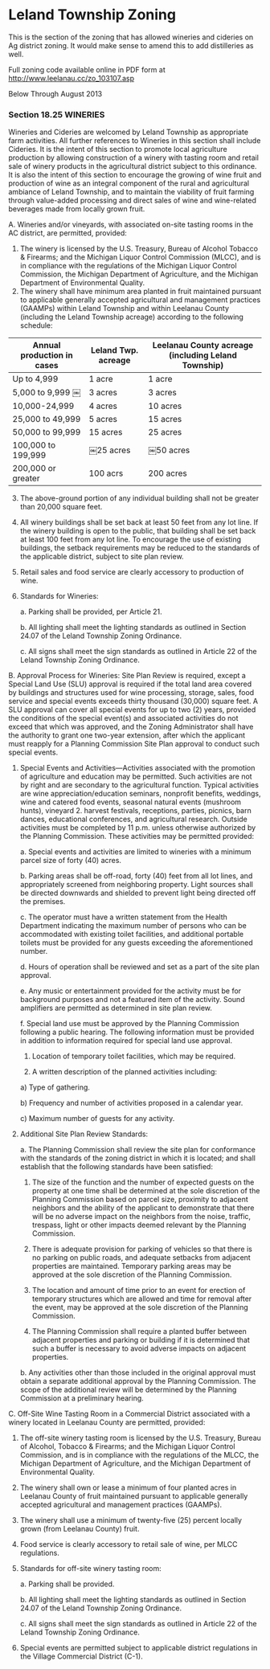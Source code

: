 # Leland Township Zoning

This is the section of the zoning that has allowed wineries and cideries on Ag district zoning. It would make sense to amend this to add distilleries as well.

Full zoning code available online in PDF form at http://www.leelanau.cc/zo_103107.asp

Below Through August 2013

### Section 18.25 WINERIES 
Wineries and Cideries are welcomed by Leland Township as appropriate farm activities. All further references to Wineries in this section shall include Cideries. It is the intent of this section to promote local agriculture production by allowing construction of a winery with tasting room and retail sale of winery products in the agricultural district subject to this ordinance. It is also the intent of this section to encourage the growing of wine fruit and production of wine as an integral component of the rural and agricultural ambiance of Leland Township, and to maintain the viability of fruit farming through value-added processing and direct sales of wine and wine-related beverages made from locally grown fruit.

A. Wineries and/or vineyards, with associated on-site tasting rooms in the AC district, are permitted, provided:

1. The winery is licensed by the U.S. Treasury, Bureau of Alcohol Tobacco & Firearms; and the Michigan Liquor Control Commission (MLCC), and is in compliance with the regulations of the Michigan Liquor Control Commission, the Michigan Department of Agriculture, and the Michigan Department of Environmental Quality.
2. The winery shall have minimum area planted in fruit maintained pursuant to applicable generally accepted agricultural and management practices (GAAMPs) within Leland Township and within Leelanau County (including the Leland Township acreage) according to the following schedule:

  | Annual production in cases | Leland Twp. acreage | Leelanau County acreage (including Leland Township) |
  |--- | --- | --- |
  |Up to 4,999 | 1 acre | 1 acre |
  |5,000 to 9,999 ￼| 3 acres | 3 acres |
  |10,000-24,999 | 4 acres | 10 acres |
  |25,000 to 49,999 | 5 acres | 15 acres |
  |50,000 to 99,999 | 15 acres | 25 acres |
  |100,000 to 199,999 |￼25 acres | ￼50 acres |
  |200,000 or greater | 100 acrs | 200 acres |

3. The above-ground portion of any individual building shall not be greater than 20,000 square feet.
4. All winery buildings shall be set back at least 50 feet from any lot line. If the winery building is open to the public, that building shall be set back at least 100 feet from any lot line. To encourage the use of existing buildings, the setback requirements may be reduced to the standards of the applicable district, subject to site plan review.
5. Retail sales and food service are clearly accessory to production of wine.
6. Standards for Wineries:

    a. Parking shall be provided, per Article 21.
    
    b. All lighting shall meet the lighting standards as outlined in Section 24.07 of the Leland Township Zoning Ordinance.
    
    c. All signs shall meet the sign standards as outlined in Article 22 of the Leland Township Zoning Ordinance.

B. Approval Process for Wineries: Site Plan Review is required, except a Special Land Use (SLU)
approval is required if the total land area covered by buildings and structures used for wine processing, storage, sales, food service and special events exceeds thirty thousand (30,000) square feet. A SLU approval can cover all special events for up to two (2) years, provided the conditions of the special event(s) and associated activities do not exceed that which was approved, and the Zoning Administrator shall have the authority to grant one two-year extension, after which the applicant must reapply for a Planning Commission Site Plan approval to conduct such special events.

1. Special Events and Activities—Activities associated with the promotion of agriculture and education may be permitted. Such activities are not by right and are secondary to the agricultural function. Typical activities are wine appreciation/education seminars, nonprofit benefits, weddings, wine and catered food events, seasonal natural events (mushroom hunts), vineyard 2. harvest festivals, receptions, parties, picnics, barn dances, educational conferences, and agricultural research. Outside activities must be completed by 11 p.m. unless otherwise authorized by the Planning Commission. These activities may be permitted provided:

    a. Special events and activities are limited to wineries with a minimum parcel size of forty (40) acres.
    
    b. Parking areas shall be off-road, forty (40) feet from all lot lines, and appropriately screened from neighboring property. Light sources shall be directed downwards and shielded to prevent light being directed off the premises.
    
    c. The operator must have a written statement from the Health Department indicating the maximum number of persons who can be accommodated with existing toilet facilities, and additional portable toilets must be provided for any guests exceeding the aforementioned number.
    
    d. Hours of operation shall be reviewed and set as a part of the site plan approval.
    
    e. Any music or entertainment provided for the activity must be for background purposes and not a featured item of the activity. Sound amplifiers are permitted as determined in site plan review.
    
    f. Special land use must be approved by the Planning Commission following a public hearing. The following information must be provided in addition to information required for special land use approval.

    1) Location of temporary toilet facilities, which may be required.

    2) A written description of the planned activities including:

    a) Type of gathering.

    b) Frequency and number of activities proposed in a calendar year.

    c) Maximum number of guests for any activity.

2. Additional Site Plan Review Standards:

    a. The Planning Commission shall review the site plan for conformance with the standards of
the zoning district in which it is located; and shall establish that the following standards have been satisfied:

    1) The size of the function and the number of expected guests on the property at one time
shall be determined at the sole discretion of the Planning Commission based on parcel size, proximity to adjacent neighbors and the ability of the applicant to demonstrate that there will be no adverse impact on the neighbors from the noise, traffic, trespass, light or other impacts deemed relevant by the Planning Commission.
    
    2) There is adequate provision for parking of vehicles so that there is no parking on public roads, and adequate setbacks from adjacent properties are maintained. Temporary parking areas may be approved at the sole discretion of the Planning Commission.
    
    3) The location and amount of time prior to an event for erection of temporary structures which are allowed and time for removal after the event, may be approved at the sole discretion of the Planning Commission.
    
    4) The Planning Commission shall require a planted buffer between adjacent properties and parking or building if it is determined that such a buffer is necessary to avoid adverse impacts on adjacent properties.
    
    b. Any activities other than those included in the original approval must obtain a separate additional approval by the Planning Commission. The scope of the additional review will be determined by the Planning Commission at a preliminary hearing.

C. Off-Site Wine Tasting Room in a Commercial District associated with a winery located in Leelanau County are permitted, provided:

1. The off-site winery tasting room is licensed by the U.S. Treasury, Bureau of Alcohol, Tobacco & Firearms; and the Michigan Liquor Control Commission, and is in compliance with the regulations of the MLCC, the Michigan Department of Agriculture, and the Michigan Department of Environmental Quality.
2. The winery shall own or lease a minimum of four planted acres in Leelanau County of fruit maintained pursuant to applicable generally accepted agricultural and management practices (GAAMPs).
3. The winery shall use a minimum of twenty-five (25) percent locally grown (from Leelanau County) fruit.
4. Food service is clearly accessory to retail sale of wine, per MLCC regulations.
5. Standards for off-site winery tasting room:

    a. Parking shall be provided.

    b. All lighting shall meet the lighting standards as outlined in Section 24.07 of the Leland Township Zoning Ordinance.
    
    c. All signs shall meet the sign standards as outlined in Article 22 of the Leland Township Zoning Ordinance.

6. Special events are permitted subject to applicable district regulations in the Village Commercial
District (C-1).
